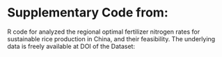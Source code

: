 # Supplementary Code from:
 R code for analyzed the regional optimal fertilizer nitrogen rates for sustainable rice production in China, and their feasibility.
 The underlying data is freely available at DOI of the Dataset:
